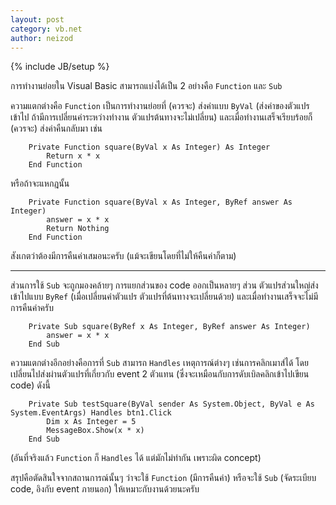 ```yaml
---
layout: post
category: vb.net
author: neizod
---
```

{% include JB/setup %}

การทำงานย่อยใน Visual Basic สามารถแบ่งได้เป็น 2 อย่างคือ `Function` และ `Sub` 

ความแตกต่างคือ `Function` เป็นการทำงานย่อยที่ (ควรจะ) ส่งค่าแบบ `ByVal` (ส่งค่าของตัวแปรเข้าไป ถ้ามีการเปลี่ยนค่าระหว่างทำงาน ตัวแปรต้นทางจะไม่เปลี่ยน) และเมื่อทำงานเสร็จเรียบร้อยก็ (ควรจะ) ส่งค่าคืนกลับมา เช่น

```vb.net
    Private Function square(ByVal x As Integer) As Integer
        Return x * x
    End Function
```

หรือถ้าจะแหกฎนั้น

```vb.net
    Private Function square(ByVal x As Integer, ByRef answer As Integer)
        answer = x * x
        Return Nothing
    End Function
```

สังเกตว่าต้องมีการคืนค่าเสมอนะครับ (แม้จะเขียนโดยที่ไม่ให้คืนค่าก็ตาม)

---

ส่วนการใช้ `Sub` จะถูกมองคล้ายๆ การแยกส่วนของ code ออกเป็นหลายๆ ส่วน ตัวแปรส่วนใหญ่ส่งเข้าไปแบบ `ByRef` (เมื่อเปลี่ยนค่าตัวแปร ตัวแปรที่ต้นทางจะเปลี่ยนด้วย) และเมื่อทำงานเสร็จจะไม่มีการคืนค่าครับ

```vb.net
    Private Sub square(ByRef x As Integer, ByRef answer As Integer)
        answer = x * x
    End Sub
```

ความแตกต่างอีกอย่างคือการที่ `Sub` สามารถ `Handles` เหตุการณ์ต่างๆ เช่นการคลิกเมาส์ได้ โดยเปลี่ยนไปส่งผ่านตัวแปรที่เกี่ยวกับ event 2 ตัวแทน (ซึ่งจะเหมือนกับการดับเบิลคลิกเข้าไปเขียน code) ดังนี้

```vb.net
    Private Sub testSquare(ByVal sender As System.Object, ByVal e As System.EventArgs) Handles btn1.Click
        Dim x As Integer = 5
        MessageBox.Show(x * x)
    End Sub
```

(อันที่จริงแล้ว `Function` ก็ `Handles` ได้ แต่มักไม่ทำกัน เพราะผิด concept)

สรุปคือตัดสินใจจากสถานการณ์นั้นๆ ว่าจะใช้ `Function` (มีการคืนค่า) หรือจะใช้ `Sub` (จัดระเบียบ code, อิงกับ event ภายนอก) ให้เหมาะกับงานด้วยนะครับ
